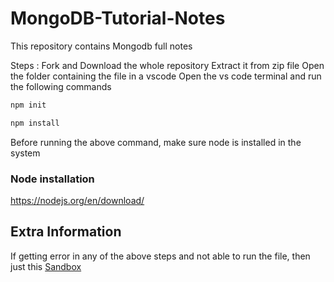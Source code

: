 # MongoDB-Tutorial-Notes
This repository contains Mongodb full notes


Steps : 
Fork and Download the whole repository
Extract it from zip file
Open the folder containing the file in a vscode
Open the vs code terminal and run the following commands


```bash
npm init
```

```bash
npm install
```

Before running the above command, make sure node is installed in the system
### Node installation 

https://nodejs.org/en/download/

## Extra Information

If getting error in any of the above steps and not able to run the file,
then just this [Sandbox](https://codesandbox.io/s/mongodb-tutorial-notes-we030f)

